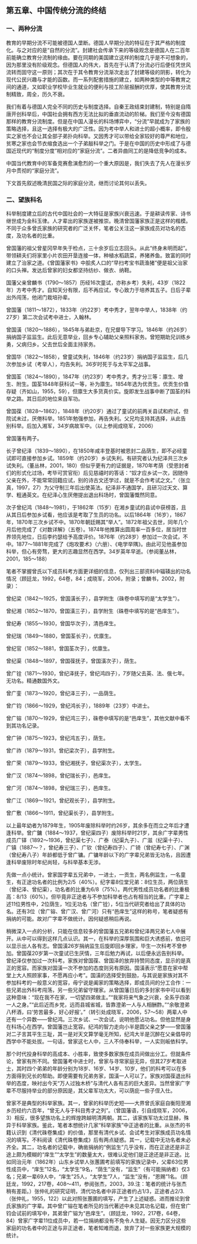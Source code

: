 
## 第五章、中国传统分流的终结

### 一、两种分流

教育的早期分流不可能被德国人垄断。德国人早期分流的特征在于其严格的制度化。与之对应的是“自然的分流”。封建社会传承下来的等级观念是德国人在二百年前能确立教育分流制的缘由。要在同期的美国建立这样的制度几乎是不可想象的，因为那里没有阶级观念。但德国人的伟大，首先在于认清了分流必行后便任凭世风流转而固守这一原则；其次在于其令教育分流渐次走出了封建等级的阴影，转化为现代公民兴趣与才能的函数。而一系列配套措施的建立，如两种类型的中等教育之间的通道，又如职业学校毕业生就业的便利与技工阶层报酬的优厚，使其教育分流制精致，周全，历久不衰。

我们有着与德国人完全不同的历史与制度选择。自秦王政结束封建制，特别是自隋唐开创科举后，中国社会拥有西方无法比拟的垂直流动的阶梯。我们至今没有德国那样的教育分流制度。但是在中国人漫长的科场博弈中，“分流”早就成为了家族的策略选择，且这一选择有极大的广泛性。因为考中举人和进士的超小概率，即令殷实之家也不会让其全部子弟扑向科举。又因秀才可以带给全家较好的尊严和地位，贫寒之家也会节衣缩食选出一个子弟敲科举之门。于是在中国的历史中形成了与德国近现代的“制度分度”相对应的“家庭分流”。二者异曲同工的是降低竞争的成本。

中国当代教育中的军备竞赛愈演愈烈的一个重大原因是，我们失去了先人在漫长岁月中贯彻的“家庭分流”。

下文首先叙述晚清民国之际的家庭分流，继而讨论其何以丢失。

### 二、望族科名

科举制度建立后的古代中国社会的一大特征是家族兴衰迅速。于是耕读传家、诗书继世成为金科玉律。人才辈出的家族遂被推崇。晚清曾国藩家族正是这样的楷模。不同于众多曾氏家族的研究者的广泛关怀，笔者公关注这一家族成员对功名的态度，及功名者的比重。

曾国藩的祖父曾星冈早年失于检点，三十余岁后立志回头。从此“终身未明而起”。带领耕夫们将家里小片农田开垦连接一体，种植水稻蔬菜，养猪养鱼。致富的同时建立了治家之道。《曾国藩家书》中脍炙人口的“早扫考宝书蔬渔猪”便是祖父治家的口头禅。发达后曾家的妇女都坚持纺纱、做衣、纳鞋。

国藩父亲曾麟书（1790～1857）历经16次童试，亦称乡考）失利，43岁（1822年）方考中秀才。自知天分有限，后不再应试，专心致力于培养其五子。日后子辈出外闯荡，他闭门栽培孙辈。

曾国藩（1811～1872），1833年（约22岁）考中秀才，翌年中举人，1838年（约27岁）第二次会试考中进士，入翰林。

曾国潢（1820～1886），1845年与弟赴京，在兄督导下学习。1846年（约26岁）捐纳国子监监生。此后无意举业，回乡专心辅助父亲照料家务。曾短期助兄训练乡勇，父病归乡。父去世后全面主持家务。

曾国华（1822～1858），曾童试失利，1846年（约23岁）捐纳国子监监生，后几次参加乡试（考举人），均告失利。36岁时死于与太平军之战事。

曾国荃（1824～1890），1847年（约23岁）考中秀才。秀才分三等：廪生、增生、附生。国荃1848年获科试一等，补为廪生。1854年选为优贡生。优贡生价值存疑（齐如山，1955，59），但廪生大多货真价实。旋即发生战事中断了国荃的科举之路。其日后的地位来自军功。

曾国葆（1828～1862），1848年（约20岁）通过了童试的前两关县试和府试，但院试未过，厌倦科举。1851年勉强参加，再告失利。父兄均支持其选择，从此告别科举。后加入湘军，34岁病故军中。（以上参阅成晓军，2006）

曾国藩有两子。

长子曾纪泽（1839～1890），在1850年咸丰登基时被恩封二品荫生，即不必经童试即可直接参加乡试。1859年（约20岁）乡试失利。有研究者认为纪泽共三次乡试失利。（董丛林，2001，180）但似乎更有力的证据是，1870年考荫（受恩封者们的形式化过场，考毕可赏官衔）后见慈禧时的答话：“奴才应乡试一次，因随侍父亲在外，不能常常回籍应试，别的诗古文还学过，就是不会作考试之文。”（张立真，1997，27）为父守制三年后出使英法。纪泽非不通国学，且研习过天文、算学、粗通英文。在纪泽心生厌倦提出退出科场时，曾国藩慨然同意。

次子曾纪鸿（1848〜1981），于1862年（15岁）在湘乡童试的县试中获榜首，且从其日后参加乡试看，他应该是考取了生员的功名。以后1864年（16岁），1867年，1870年三次乡试不中。1870年朝廷赐其“举人”。1872年祖父去世，同年几个月后他完成了《对数详解》（五卷）。1874年他推算出圆周率一百多位，居当时世界领先地位，日后李约瑟给予高度评价。1876年（约28岁）参加过一次会试，不中。1877〜1881年完成了《炮攻要术》（六册）、《电学举隅》。由此可见他虽参加科举，但心有旁骛，更大的志趣显然在西学。34岁英年早逝。（参阅董丛林，2001，185〜188）

笔者不掌握曾氏以下成员科考方面更详细的信息，仅列出三部资料中辐辏出的功名情况（顾廷龙，1992，64卷，84；成晓军，2006，附录；曾麟书，2002，附录）：

曾纪梁（1842〜1925，曾国潢长子），县学附生（硃卷中填写的是“太学生”）。

曾纪湘（1852〜1870，曾国潢三子），县学附生（硃卷中填写的是“邑庠生”）。

曾纪寿（1855〜1930，曾国华次子），清邑庠生。

曾纪瑞（1849〜1880，曾国荃长子），优廪生。

曾纪官（1852〜1881，曾国荃次子），优廪生。

曾纪渠（1848〜1897，曾国葆抚子，曾国潢次子），荫生。

曾广铨（1871〜1930，曾纪泽抚子，曾纪鸿四子），7岁随父去英、法、俄七年。无功名。精通数国外文。

曾广銮（1873〜1920，曾纪泽三子），一品荫生。

曾广钧（1866〜1929，曾纪鸿长子），1889年（23岁）中进士。

曾广镕（1870〜1929，曾纪鸿三子），硃卷中填写的是“邑庠生”，其他文献中看不到其功名记录。

曾广钟（1875〜1923，曾纪鸿五子），荫生。

曾广祚（1879〜1931，曾纪梁次子），县学附生。

曾广荣（1879〜1933，曾纪湘抚子，曾纪渠次子），太学生。

曾广汉（1874〜1898，曾纪瑞长子），邑庠生。

曾广河（1874〜1898，曾纪瑞三子），邑庠生。

曾广江（1869〜1921，曾纪观长子），县学附生。

曾广敷（1866〜1911，曾纪渠长子），县学附生。

以上最年幼者为1879年生，1905年废除科举时约26岁，其余多在而立之年后才遭逢科举。曾广鏞（1884〜1937，曾纪渠四子）废除科举时21岁，其余广字辈男性成员广铎（1892〜1936，曾纪渠七子）、广泰（纪渠九子）、广滋（纪渠十子）、广镇（1887〜？，曾纪寿三子）、广钦（曾纪寿四子）、广锜（曾纪寿七子）、广渊（曾纪寿八子）年龄都低于曾广镛。广镛年龄以下的广字辈兄弟皆无功名，且因遭逢科举废除时年纪尚轻，与科举基本无涉。

先做一点小统计。曾家国字辈五兄弟中，一进士，一贡生，两名例监生，一名童生，有正途功名者的比例为2/5（40%）。纪字辈8位堂兄弟：8位生员，两位荫生（曾纪泽、曾纪渠），功名者的比重为6/8（75%）。两代男性成员功名者的比重极高：8/13（60%）。但毕竟非正途者与不参加科举者也占有相当的比重。广字辈上述11位男性中，2位荫生，1位无功名（曾广铨），5位当代研究者给出了具体的功名。还有3位（曾广镕、曾广汉、曾广河）只有“邑庠生”这样的称号，笔者疑惑有捐纳的可能。故对广字辈不做统计。因何疑惑稍后再说。

稍微深入一点的分析，只能在信息较多的曾国藩五兄弟和曾纪泽两兄弟七人中展开。从中可以得到这样几点认识。其一，在科举的深厚氛围和巨大诱惑前，依旧可以显示出人各有志。曾国潢26岁捐纳监生后旋即回乡理家，毕生一次科考不曾参加。曾国葆20岁第一次童试已生厌情，三年后勉力再试，以后便永远告别科举。曾纪泽仅参加过一次科考。家族对曾国葆、曾国泽的放弃持赞同态度，显示的是真正的宽容。而家族对国潢一次不参加的态度则另有原因。国潢表示“愿意在家中帮堂上大人照顾家事，不愿再应小考”。国潢的选择受到鼓励，与其说是家族对其不参加科考的一般意义的宽容，毋宁说是阖家的策略选择，即成员间的分工合作：一些兄弟出外科考闯荡，另一些兄弟留守理家。从曾国藩日后的多封家书中可以看到这种意味：“现在我不在家，一切望四弟做主。”“我家将来气象之兴衰，全系乎四弟一人之身。”“此后近而乡党，远而县城省城，皆靠澄弟一人与人相酬酢。”“余敬澄弟八杯酒，曰‘劳苦最多，好心好报’。”（转引处成晓军，2006，57〜58）两辈人中还有一个异数——曾纪鸿。三次乡试、一次会试，说明他愿沾功名。但他显然是身在科场心在西学。曾国藩岂止宽容。纪鸿的智力走向小半是圆父亲之梦——曾国藩对二子言其平生三耻，其一是对天文算学毫无所知，纪鸿大半是沉醉在父亲倡导的西学中不能处拔。一句话，曾家这七人中，三人不侍奉科举，一人实则皈依科学。

那个时代投身科举的高成本、小胜率，致使多数家族在成员间做出分工。但就条件论，曾家有所不同。曾国藩考中进士时，曾家与寻常家庭无异，但其27岁考取进士，其时四个弟弟的年龄分别为18岁、16岁、14岁、10岁，他们的科考可以在多方面得到兄长的帮助。即便需要有兄弟务家，国潢一人可以了。家族对国葆退出科举的态度，映衬出今天“万人过独木桥”与清代人各有志的巨大差异。当然曾家广字辈不尽服持举业的部分原因是，其父辈军功太大，可以荫庇一些子侄入仕。

曾家不是典型的科举家族。其一，曾家的科举历史短——大界曾氏家庭自衡阳至湘乡历经约六百年，“曾无人与于科目秀才之列”。（曾国藩语，引自成晓军，2006，3）相反，很多望族功名上的辉煌跨越明清两朝。其二，该家族军功太过显赫，殊异于科举家族。鉴此，笔者本想统计几家“科举家族”中正途者的比重。从张杰的书籍认识到《清代硃卷集成》的价值，那里有清代乡试、会试考生对家族成员功名情况的填写。不料阅读《清代硃卷集成》后有两点疑惑。其一，记载中无功名者未必齐全。其二，功名者的记载中，确凿捐纳的“例监生”几乎没有，而在正途还是非正途上颇为模糊的“庠生”“太学生”的数量太大，很难认定他们是正途还是非正途。比如同治元年（1862年）山东乡试举人张蕙圃考前填写的家族记录中，父辈63位男性成员中，“庠生”12名，“太学生”9名，“荫生”没有，“监生”（有可能捐纳者）仅3名；兄弟一辈69人中，“庠生”25人，“太学生”7人，“监生”没有，“恩赐”1名。（顾廷龙，1992，217卷，408〜411，参阅张杰，2003，39.注：笔者的统计与张杰稍有差距。）张仲礼的研究证明，清代功名者中非正途者约占1/3，正途者占2/3.（张仲礼，1955，122）以此对照张蕙圃的填写，产生了上述疑惑。进而推论到曾氏家族的广字辈。其中曾广镕在笔者所见的当代著述中未见其功名记载，但在曾广钧会试前的填写中，其弟曾广镕为“邑庠生”。（顾廷龙，1992，217卷，64卷，84）曾家广字辈11位成员中，若一位捐纳都没有不免令人生疑。因无力区分这些家庭的功名者中的正途与非正途者，笔者知难而退，放弃了对一些家族更大规模的统计。
